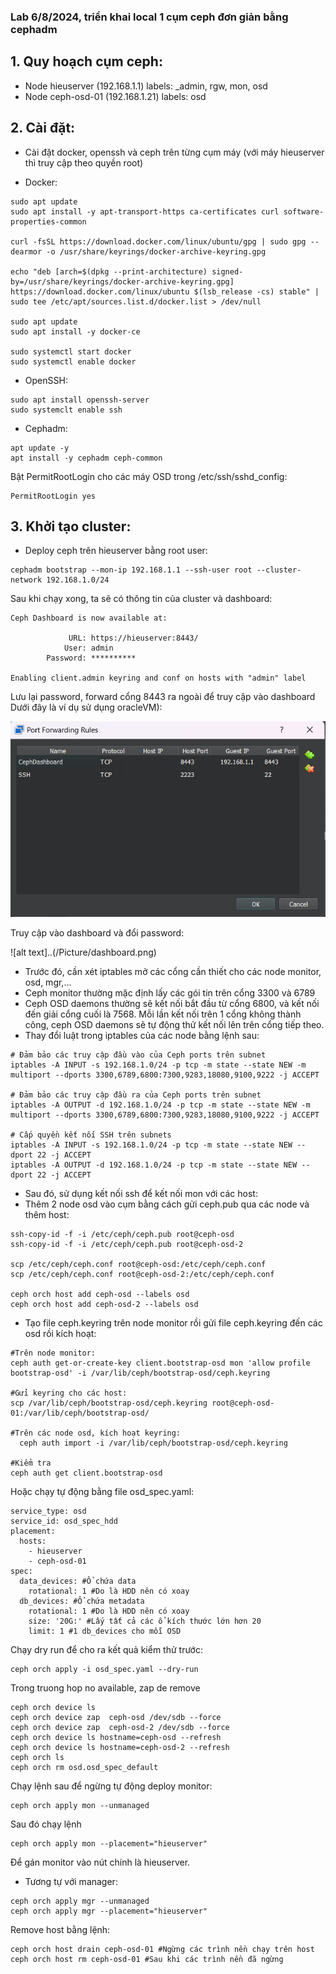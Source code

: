 ### Lab 6/8/2024, triển khai local 1 cụm ceph đơn giản bằng cephadm

## 1. Quy hoạch cụm ceph:

+ Node hieuserver (192.168.1.1) labels: _admin, rgw, mon, osd
+ Node ceph-osd-01 (192.168.1.21) labels: osd


## 2. Cài đặt:

- Cài đặt docker, openssh và ceph trên từng cụm máy (với máy hieuserver thì truy cập theo quyền root)

- Docker: 

```
sudo apt update
sudo apt install -y apt-transport-https ca-certificates curl software-properties-common

curl -fsSL https://download.docker.com/linux/ubuntu/gpg | sudo gpg --dearmor -o /usr/share/keyrings/docker-archive-keyring.gpg

echo "deb [arch=$(dpkg --print-architecture) signed-by=/usr/share/keyrings/docker-archive-keyring.gpg] https://download.docker.com/linux/ubuntu $(lsb_release -cs) stable" | sudo tee /etc/apt/sources.list.d/docker.list > /dev/null

sudo apt update
sudo apt install -y docker-ce

sudo systemctl start docker
sudo systemctl enable docker
```

- OpenSSH:

```
sudo apt install openssh-server
sudo systemclt enable ssh
```

- Cephadm:

```
apt update -y
apt install -y cephadm ceph-common

```
Bật PermitRootLogin cho các máy OSD trong /etc/ssh/sshd_config:
```
PermitRootLogin yes
```
## 3. Khởi tạo cluster:
- Deploy ceph trên hieuserver bằng root user:

```
cephadm bootstrap --mon-ip 192.168.1.1 --ssh-user root --cluster-network 192.168.1.0/24
```

Sau khi chạy xong, ta sẽ có thông tin của cluster và dashboard:
```
Ceph Dashboard is now available at:

             URL: https://hieuserver:8443/
            User: admin
        Password: **********

Enabling client.admin keyring and conf on hosts with "admin" label
```

Lưu lại password, forward cổng 8443 ra ngoài để truy cập vào dashboard  Dưới đây là ví dụ sử dụng oracleVM):

![alt text](../Picture/port-forward.png)

Truy cập vào dashboard và đổi password:

![alt text]..(/Picture/dashboard.png)
- Trước đó, cần xét iptables mở các cổng cần thiết cho các node monitor, osd, mgr,...
- Ceph monitor thường mặc định lấy các gói tin trên cổng 3300 và 6789
- Ceph OSD daemons thường sẽ kết nối bắt đầu từ cổng 6800, và kết nối đến giải cổng cuối là 7568. Mỗi lần kết nối trên 1 cổng không thành công, ceph OSD daemons sẽ tự động thử kết nối lên trên cổng tiếp theo.
- Thay đổi luật trong iptables của các node bằng lệnh sau:
```
# Đảm bảo các truy cập đầu vào của Ceph ports trên subnet
iptables -A INPUT -s 192.168.1.0/24 -p tcp -m state --state NEW -m multiport --dports 3300,6789,6800:7300,9283,18080,9100,9222 -j ACCEPT

# Đảm bảo các truy cập đầu ra của Ceph ports trên subnet
iptables -A OUTPUT -d 192.168.1.0/24 -p tcp -m state --state NEW -m multiport --dports 3300,6789,6800:7300,9283,18080,9100,9222 -j ACCEPT

# Cấp quyền kết nối SSH trên subnets
iptables -A INPUT -s 192.168.1.0/24 -p tcp -m state --state NEW --dport 22 -j ACCEPT
iptables -A OUTPUT -d 192.168.1.0/24 -p tcp -m state --state NEW --dport 22 -j ACCEPT

```
- Sau đó, sử dụng kết nối ssh để kết nối mon với các host:
- Thêm 2 node osd vào cụm bằng cách gửi ceph.pub qua các node và thêm host:
```
ssh-copy-id -f -i /etc/ceph/ceph.pub root@ceph-osd
ssh-copy-id -f -i /etc/ceph/ceph.pub root@ceph-osd-2 

scp /etc/ceph/ceph.conf root@ceph-osd:/etc/ceph/ceph.conf
scp /etc/ceph/ceph.conf root@ceph-osd-2:/etc/ceph/ceph.conf

ceph orch host add ceph-osd --labels osd
ceph orch host add ceph-osd-2 --labels osd
```
- Tạo file ceph.keyring trên node monitor rồi gửi file ceph.keyring đến các osd rồi kích hoạt:
```
#Trên node monitor:
ceph auth get-or-create-key client.bootstrap-osd mon 'allow profile bootstrap-osd' -i /var/lib/ceph/bootstrap-osd/ceph.keyring

#Gửi keyring cho các host:
scp /var/lib/ceph/bootstrap-osd/ceph.keyring root@ceph-osd-01:/var/lib/ceph/bootstrap-osd/

#Trên các node osd, kích hoạt keyring:
  ceph auth import -i /var/lib/ceph/bootstrap-osd/ceph.keyring

#Kiểm tra
ceph auth get client.bootstrap-osd
```
Hoặc chạy tự động bằng file osd_spec.yaml:
```
service_type: osd
service_id: osd_spec_hdd
placement:
  hosts:
    - hieuserver
    - ceph-osd-01
spec:
  data_devices: #Ổ chứa data
    rotational: 1 #Do là HDD nên có xoay
  db_devices: #Ổ chứa metadata
    rotational: 1 #Do là HDD nên có xoay
    size: '20G:' #Lấy tất cả các ổ kích thước lớn hơn 20
    limit: 1 #1 db_devices cho mỗi OSD
```

Chạy dry run để cho ra kết quả kiểm thử trước:
```
ceph orch apply -i osd_spec.yaml --dry-run
```

Trong truong hop no available, zap de remove

```
ceph orch device ls
ceph orch device zap  ceph-osd /dev/sdb --force
ceph orch device zap  ceph-osd-2 /dev/sdb --force
ceph orch device ls hostname=ceph-osd --refresh
ceph orch device ls hostname=ceph-osd-2 --refresh
ceph orch ls
ceph orch rm osd.osd_spec_default
```

Chạy lệnh sau để ngừng tự động deploy monitor:
```
ceph orch apply mon --unmanaged
```
Sau đó chạy lệnh
```
ceph orch apply mon --placement="hieuserver" 
``` 
Để gán monitor vào nút chính là hieuserver.
- Tương tự với manager:
```
ceph orch apply mgr --unmanaged
ceph orch apply mgr --placement="hieuserver"
```

Remove host bằng lệnh:

```
ceph orch host drain ceph-osd-01 #Ngừng các trình nền chạy trên host
ceph orch host rm ceph-osd-01 #Sau khi các trình nền đã ngừng
```